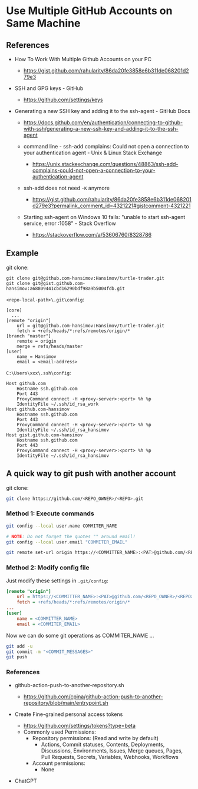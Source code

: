 # Use Multiple GitHub Accounts on Same Machine

## References

* How To Work With Multiple Github Accounts on your PC
  * https://gist.github.com/rahularity/86da20fe3858e6b311de068201d279e3

* SSH and GPG keys - GitHub
  * https://github.com/settings/keys

* Generating a new SSH key and adding it to the ssh-agent - GitHub Docs
  * https://docs.github.com/en/authentication/connecting-to-github-with-ssh/generating-a-new-ssh-key-and-adding-it-to-the-ssh-agent
  
  * command line - ssh-add complains: Could not open a connection to your authentication agent - Unix & Linux Stack Exchange
    * https://unix.stackexchange.com/questions/48863/ssh-add-complains-could-not-open-a-connection-to-your-authentication-agent
  * ssh-add does not need `-K` anymore
    * https://gist.github.com/rahularity/86da20fe3858e6b311de068201d279e3?permalink_comment_id=4321221#gistcomment-4321221
  * Starting ssh-agent on Windows 10 fails: "unable to start ssh-agent service, error :1058" - Stack Overflow
    * https://stackoverflow.com/a/53606760/8328786

## Example
git clone:

```shell
git clone git@github.com-hansimov:Hansimov/turtle-trader.git
git clone git@gist.github.com-hansimov:a68809441cbd16290bdf98a9b5004fdb.git
```

`<repo-local-path>\.git\config`:

```shell{3}
[core]
  ...
[remote "origin"]
	url = git@github.com-hansimov:Hansimov/turtle-trader.git
	fetch = +refs/heads/*:refs/remotes/origin/*
[branch "master"]
	remote = origin
	merge = refs/heads/master
[user]
	name = Hansimov
	email = <email-address>
```

`C:\Users\xxx\.ssh\config`:

```shell
Host github.com
    Hostname ssh.github.com
    Port 443
    ProxyCommand connect -H <proxy-server>:<port> %h %p
    IdentityFile ~/.ssh/id_rsa_work
Host github.com-hansimov
    Hostname ssh.github.com
    Port 443
    ProxyCommand connect -H <proxy-server>:<port> %h %p
    IdentityFile ~/.ssh/id_rsa_hansimov
Host gist.github.com-hansimov
    Hostname ssh.github.com
    Port 443
    ProxyCommand connect -H <proxy-server>:<port> %h %p
    IdentityFile ~/.ssh/id_rsa_hansimov
```

## A quick way to git push with another account

git clone:

```sh
git clone https://github.com/<REPO_OWNER>/<REPO>.git
```

### Method 1: Execute commands

```sh
git config --local user.name COMMITER_NAME

# NOTE: Do not forget the quotes "" around email!
git config --local user.email "COMMITER_EMAIL"

git remote set-url origin https://<COMMITTER_NAME>:<PAT>@github.com/<REPO_OWNER>/<REPO>.git

```

### Method 2: Modify config file

Just modify these settings in `.git/config`:

```cfg
[remote "origin"]
    url = https://<COMMITTER_NAME>:<PAT>@github.com/<REPO_OWNER>/<REPO>.git
    fetch = +refs/heads/*:refs/remotes/origin/*
...
[user]
    name = <COMMITTER_NAME>
    email = <COMMITER_EMAIL>
```

Now we can do some git operations as COMMITER_NAME ...

```sh
git add -u
git commit -m "<COMMIT_MESSAGES>"
git push
```

### References
* github-action-push-to-another-repository.sh
  * https://github.com/cpina/github-action-push-to-another-repository/blob/main/entrypoint.sh

* Create Fine-grained personal access tokens
  * https://github.com/settings/tokens?type=beta
  * Commonly used Permissions:
    * Repository permissions: (Read and write by default)
      * Actions, Commit statuses, Contents, Deployments, Discussions, Environments, Issues, Merge queues, Pages, Pull Requests, Secrets, Variables, Webhooks, Workflows
    * Account permissions:
      * None
* ChatGPT